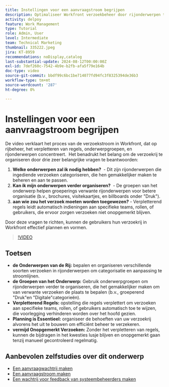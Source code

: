 ```yaml
---
title: Instellingen voor een aanvraagstroom begrijpen
description: Optimaliseer Workfront verzoekbeheer door rijonderwerpen te bepalen, onderwerpgroepen te gebruiken, die het verpletteren van regels plaatsen, vooruit plannen, en ervoor zorgen dat de voorlegging niet over het hoofd wordt gezien voor betere efficiency.
activity: delpoy
feature: Work Management
type: Tutorial
role: Admin, User
level: Intermediate
team: Technical Marketing
thumbnail: 335222.jpeg
jira: KT-8959
recommendations: noDisplay,catalog
last-substantial-update: 2024-08-12T00:00:00Z
exl-id: 7def260c-7542-4b9e-b2fb-afa5f79e164b
doc-type: video
source-git-commit: bbdf99c6bc1be714077fd94fc3f8325394de36b3
workflow-type: tm+mt
source-wordcount: '287'
ht-degree: 0%

---
```


# Instellingen voor een aanvraagstroom begrijpen

De video verklaart het proces van de verzoekstroom in Workfront, dat op rijbeheer, het verpletteren van regels, onderwerpgroepen, en rijonderwerpen concentreert. &#x200B; Het benadrukt het belang om de verzoekrij te organiseren door drie zeer belangrijke vragen te beantwoorden:

1. **Welke onderwerpen zal ik nodig hebben?** &#x200B; - Dit zijn rijonderwerpen die ingediende verzoeken categoriseren, die hen gemakkelijker maken te beheren en aan te passen. &#x200B;
1. **Kan ik mijn onderwerpen verder organiseren?** &#x200B; - De groepen van het onderwerp helpen groeperings verwante rijonderwerpen voor betere organisatie (b.v., brochures, visitekaartjes, en billboards onder &quot;Druk&quot;). &#x200B;
1. **aan wie zou het verzoek moeten worden toegewezen?** &#x200B; - Verpletterend regels leidt automatisch indieningen aan specifieke teams, rollen, of gebruikers, die ervoor zorgen verzoeken niet onopgemerkt blijven. &#x200B;

Door deze vragen te richten, kunnen de gebruikers hun verzoekrij in Workfront effectief plannen en vormen. &#x200B;

>[!VIDEO](https://video.tv.adobe.com/v/335222/?quality=12&learn=on&enablevpops=1)

## Toetsen

* **de Onderwerpen van de Rij:** bepalen en organiseren verschillende soorten verzoeken in rijonderwerpen om categorisatie en aanpassing te stroomlijnen. &#x200B;
* **de Groepen van het Onderwerp:** Gebruik onderwerpgroepen om rijonderwerpen verder te organiseren, die het gemakkelijker maken om van verwante verzoeken de plaats te bepalen (b.v., groeperend &quot;Druk&quot;en &quot;Digitale&quot;categorieën). &#x200B;
* **Verpletterend Regels:** opstelling die regels verplettert om verzoeken aan specifieke teams, rollen, of gebruikers automatisch toe te wijzen, die voorlegging verhinderen worden over het hoofd gezien. &#x200B;
* **Planning is Essentieel:** organiseer de behoeften van uw verzoekrij alvorens het uit te bouwen om efficiënt beheer te verzekeren. &#x200B;
* **vermijd Onopgemerkt Verzoeken:** Zonder het verpletteren van regels, kunnen de bijdragen in het kwesties lusje blijven en onopgemerkt gaan tenzij manueel gecontroleerd regelmatig. &#x200B;

## Aanbevolen zelfstudies over dit onderwerp

* [Een aanvraagwachtrij maken](/help/manage-work/request-queues/create-a-request-queue.md)
* [Een aanvraagstroom maken](/help/manage-work/request-queues/create-a-request-flow.md)
* [Een wachtrij voor feedback van systeembeheerders maken](/help/manage-work/request-queues/create-a-system-admin-feedback-request-queue.md)
